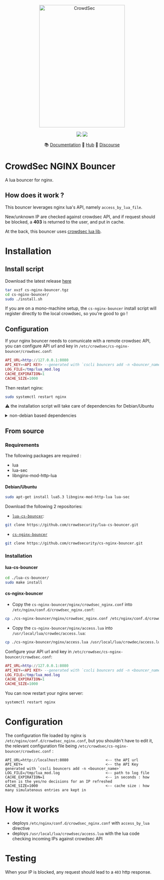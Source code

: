 <p align="center">
<img src="https://github.com/crowdsecurity/cs-nginx-bouncer/raw/main/docs/assets/crowdsec_nginx_logo.png" alt="CrowdSec" title="CrowdSec" width="280" height="400" />
</p>
<p align="center">
<img src="https://img.shields.io/badge/build-pass-green">
<img src="https://img.shields.io/badge/tests-pass-green">
</p>
<p align="center">
&#x1F4DA; <a href="https://docs.crowdsec.net/blockers/nginx/installation/">Documentation</a>
&#x1F4A0; <a href="https://hub.crowdsec.net">Hub</a>
&#128172; <a href="https://discourse.crowdsec.net">Discourse </a>
</p>



# CrowdSec NGINX Bouncer

A lua bouncer for nginx.

## How does it work ?

This bouncer leverages nginx lua's API, namely `access_by_lua_file`.

New/unknown IP are checked against crowdsec API, and if request should be blocked, a **403** is returned to the user, and put in cache.

At the back, this bouncer uses [crowdsec lua lib](https://github.com/crowdsecurity/lua-cs-bouncer/).

# Installation

## Install script

Download the latest release [here](https://github.com/crowdsecurity/cs-nginx-bouncer/releases)

```bash
tar xvzf cs-nginx-bouncer.tgz
cd cs-nginx-bouncer/
sudo ./install.sh
```

If you are on a mono-machine setup, the `cs-nginx-bouncer` install script will register directly to the local crowdsec, so you're good to go !

## Configuration

If your nginx bouncer needs to comunicate with a remote crowdsec API, you can configure API url and key in `/etc/crowdsec/cs-nginx-bouncer/crowdsec.conf`:

```lua
API_URL=http://127.0.0.1:8080
API_KEY=<API KEY> --generated with `cscli bouncers add -n <bouncer_name>
LOG_FILE=/tmp/lua_mod.log
CACHE_EXPIRATION=1
CACHE_SIZE=1000
```

Then restart nginx:

```sh
sudo systemctl restart nginx
```

:warning: the installation script will take care of dependencies for Debian/Ubuntu
<details>
  <summary>non-debian based dependencies</summary>

  - libnginx-mod-http-lua : nginx lua support
  - lua-sec : for https client request
</details>


## From source

### Requirements

The following packages are required :

- lua
- lua-sec
- libnginx-mod-http-lua

#### Debian/Ubuntu

```bash
sudo apt-get install lua5.3 libnginx-mod-http-lua lua-sec
```

Download the following 2 repositories:

- [`lua-cs-bouncer`](https://github.com/crowdsecurity/lua-cs-bouncer):
```bash
git clone https://github.com/crowdsecurity/lua-cs-bouncer.git
```

- [`cs-nginx-bouncer`](https://github.com/crowdsecurity/cs-nginx-bouncer)
```bash
git clone https://github.com/crowdsecurity/cs-nginx-bouncer.git
```

### Installation

#### lua-cs-bouncer

```bash
cd ./lua-cs-bouncer/
sudo make install
```

#### cs-nginx-bouncer

- Copy the `cs-nginx-bouncer/nginx/crowdsec_nginx.conf` into `/etc/nginx/conf.d/crowdsec_nginx.conf`:
```bash
cp ./cs-nginx-bouncer/nginx/crowdsec_nginx.conf /etc/nginx/conf.d/crowdsec_nginx.conf
```
- Copy the `cs-nginx-bouncer/nginx/access.lua` into `/usr/local/lua/crowdec/access.lua`:
```bash
cp ./cs-nginx-bouncer/nginx/access.lua /usr/local/lua/crowdec/access.lua
```

Configure your API url and key in `/etc/crowdsec/cs-nginx-bouncer/crowdsec.conf`:

```lua
API_URL=http://127.0.0.1:8080
API_KEY=<API KEY> --generated with `cscli bouncers add -n <bouncer_name>
LOG_FILE=/tmp/lua_mod.log
CACHE_EXPIRATION=1
CACHE_SIZE=1000
```

You can now restart your nginx server:
```bash
systemctl restart nginx
```


# Configuration

The configuration file loaded by nginx is `/etc/nginx/conf.d/crowdsec_nginx.conf`, but you shouldn't have to edit it, the relevant configuration file being `/etc/crowdsec/cs-nginx-bouncer/crowdsec.conf` :

```
API_URL=http://localhost:8080                 <-- the API url
API_KEY=                                      <-- the API Key generated with `cscli bouncers add -n <bouncer_name>` 
LOG_FILE=/tmp/lua_mod.log                     <-- path to log file
CACHE_EXPIRATION=1                            <-- in seconds : how often is the yes/no decisions for an IP refreshed
CACHE_SIZE=1000                               <-- cache size : how many simulatenous entries are kept in 
```

# How it works

 - deploys `/etc/nginx/conf.d/crowdsec_nginx.conf` with `access_by_lua` directive
 - deploys `/usr/local/lua/crowdsec/access.lua` with the lua code checking incoming IPs against crowdsec API

# Testing

When your IP is blocked, any request should lead to a `403` http response.
